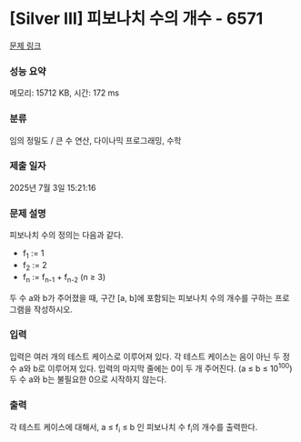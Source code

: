 # [Silver III] 피보나치 수의 개수 - 6571 

[문제 링크](https://www.acmicpc.net/problem/6571) 

### 성능 요약

메모리: 15712 KB, 시간: 172 ms

### 분류

임의 정밀도 / 큰 수 연산, 다이나믹 프로그래밍, 수학

### 제출 일자

2025년 7월 3일 15:21:16

### 문제 설명

<p>피보나치 수의 정의는 다음과 같다.</p>

<ul>
	<li>f<sub>1</sub> := 1</li>
	<li>f<sub>2</sub> := 2</li>
	<li>f<sub>n</sub> := f<sub>n-1</sub> + f<sub>n-2</sub> (n ≥ 3)</li>
</ul>

<p>두 수 a와 b가 주어졌을 때, 구간 [a, b]에 포함되는 피보나치 수의 개수를 구하는 프로그램을 작성하시오.</p>

### 입력 

 <p>입력은 여러 개의 테스트 케이스로 이루어져 있다. 각 테스트 케이스는 음이 아닌 두 정수 a와 b로 이루어져 있다. 입력의 마지막 줄에는 0이 두 개 주어진다. (a ≤ b ≤ 10<sup>100</sup>) 두 수 a와 b는 불필요한 0으로 시작하지 않는다.</p>

### 출력 

 <p>각 테스트 케이스에 대해서, a ≤ f<sub>i</sub> ≤ b 인 피보나치 수 f<sub>i</sub>의 개수를 출력한다.</p>


